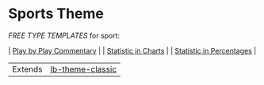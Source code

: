 # Sports Theme

*FREE TYPE TEMPLATES* for sport:

| <a href="https://raw.githubusercontent.com/liveblog/lb-theme-elections/master/custompost-play-by-play.html">Play by Play Commentary</a> |
| <a href="https://raw.githubusercontent.com/liveblog/lb-theme-elections/master/custompost-statistic-in-charts.html">Statistic in Charts</a> |
| <a href="https://raw.githubusercontent.com/liveblog/lb-theme-elections/master/custompost-statistic-in-percentages.html">Statistic in Percentages</a> |


<table><tr><td>Extends</td><td><a href="https://github.com/liveblog/lb-theme-classic">lb-theme-classic</a></td></tr></table>
